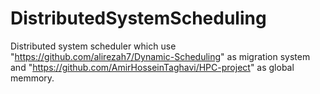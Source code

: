 # DistributedSystemScheduling

Distributed system scheduler which use "https://github.com/alirezah7/Dynamic-Scheduling" as migration system and "https://github.com/AmirHosseinTaghavi/HPC-project" as global memmory.

